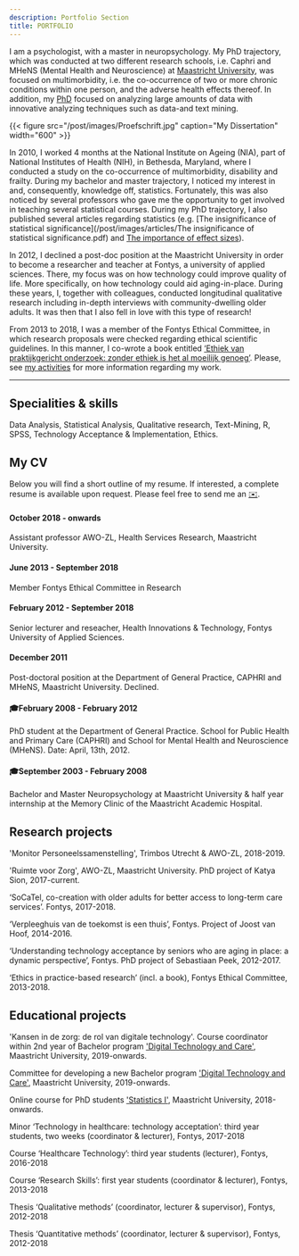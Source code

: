```yaml
---
description: Portfolio Section
title: PORTFOLIO
---
```


I am a psychologist, with a master in neuropsychology. My PhD trajectory, which was conducted at two different research schools, i.e. Caphri and MHeNS (Mental Health and Neuroscience) at [Maastricht University](https://www.maastrichtuniversity.nl/nl>), was focused on multimorbidity, i.e. the co-occurrence of two or more chronic conditions within one person, and the adverse health effects thereof. In addition, my [PhD](/post/images/articles/Multimorbidity_in_general_practice_adverse_health_.pdf) focused on analyzing large amounts of data with innovative analyzing techniques such as data-and text mining.

{{< figure src="/post/images/Proefschrift.jpg" caption="My Dissertation" width="600" >}}

In 2010, I worked 4 months at the National Institute on Ageing (NIA), part of National Institutes of Health (NIH), in Bethesda, Maryland, where I conducted a study on the co-occurrence of multimorbidity, disability and frailty. During my bachelor and master trajectory, I noticed my interest in and, consequently, knowledge off, statistics. Fortunately, this was also noticed by several professors who gave me the opportunity to get involved in teaching several statistical courses. During my PhD trajectory, I also published several articles regarding statistics (e.g. [The insignificance of statistical significance](/post/images/articles/The insignificance of statistical significance.pdf) and [The importance of effect sizes](https://www.tandfonline.com/doi/full/10.3109/13814788.2013.818655)).

In 2012, I declined a post-doc position at the Maastricht University in order to become a researcher and teacher at Fontys, a university of applied sciences. There, my focus was on how technology could improve quality of life. More specifically, on how technology could aid aging-in-place. During these years, I, together with colleagues, conducted longitudinal qualitative research including in-depth interviews with community-dwelling older adults. It was then that I also fell in love with this type of research!

From 2013 to 2018, I was a member of the Fontys Ethical Committee, in which research proposals were checked regarding ethical scientific guidelines. In this manner, I co-wrote a book entitled [‘Ethiek van praktijkgericht onderzoek: zonder ethiek is het al moeilijk genoeg’](https://www.libris.nl/boek/?authortitle=eveline-wouters-sil-aarts/ethiek-van-praktijkgericht-onderzoek--9789036817516/). Please, see [my activities](https://silaarts.netlify.com/post/) for more information regarding my work.


---


## Specialities & skills
Data Analysis, Statistical Analysis, Qualitative research, Text-Mining, R, SPSS, Technology Acceptance & Implementation, Ethics.

## My CV
Below you will find a short outline of my resume. If interested, a complete resume is available upon request. Please feel free to send me an [✉️](mailto:s.aarts@maastrichtuniversity.nl). 

#### October 2018 - onwards
Assistant professor AWO-ZL, Health Services Research, Maastricht University.

#### June 2013 - September 2018
Member Fontys Ethical Committee in Research

#### February 2012 - September 2018
Senior lecturer and reseacher, Health Innovations & Technology, Fontys University of Applied Sciences.

#### December 2011
Post-doctoral position at the Department of General Practice, CAPHRI and MHeNS, Maastricht University. Declined.

#### 🎓February 2008 - February 2012
PhD student at the Department of General Practice. School for Public Health and Primary Care (CAPHRI) and School for Mental Health and Neuroscience (MHeNS). Date: April, 13th, 2012.

#### 🎓September 2003 - February 2008
Bachelor and Master Neuropsychology at Maastricht University & half year internship at the Memory Clinic of the Maastricht Academic Hospital.

## Research projects
'Monitor Personeelssamenstelling', Trimbos Utrecht & AWO-ZL, 2018-2019.

'Ruimte voor Zorg', AWO-ZL, Maastricht University. PhD project of Katya Sion, 2017-current.

‘SoCaTel, co-creation with older adults for better access to long-term care services’. Fontys, 2017-2018.

‘Verpleeghuis van de toekomst is een thuis’, Fontys. Project of Joost van Hoof, 2014-2016.

‘Understanding technology acceptance by seniors who are aging in place: a dynamic perspective’, Fontys. PhD project of Sebastiaan Peek, 2012-2017.

‘Ethics in practice-based research’ (incl. a book), Fontys Ethical Committee, 2013-2018.

## Educational projects
'Kansen in de zorg: de rol van digitale technology'. Course coordinator within 2nd year of Bachelor program ['Digital Technology and Care'](<https://www.maastrichtuniversity.nl/education/bachelor/bachelor-health-sciences/specialisations>), Maastricht University, 2019-onwards. 

Committee for developing a new Bachelor program ['Digital Technology and Care'](<https://www.maastrichtuniversity.nl/education/bachelor/bachelor-health-sciences/specialisations>), Maastricht University, 2019-onwards.

Online course for PhD students ['Statistics I'](https://www.maastrichtuniversity.nl/education/course/your-first-steps-statistics),  Maastricht University, 2018-onwards.

Minor ‘Technology in healthcare: technology acceptation’: third year students, two weeks (coordinator & lecturer), Fontys, 2017-2018

Course ‘Healthcare Technology’: third year students (lecturer), Fontys, 2016-2018

Course ‘Research Skills’: first year students (coordinator & lecturer), Fontys, 2013-2018

Thesis ‘Qualitative methods’ (coordinator, lecturer & supervisor), Fontys, 2012-2018

Thesis ‘Quantitative methods’ (coordinator, lecturer & supervisor), Fontys, 2012-2018
